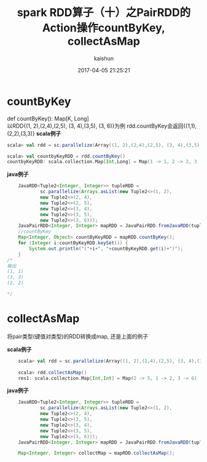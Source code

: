 ﻿---
title: spark RDD算子（十）之PairRDD的Action操作countByKey, collectAsMap
date: 2017-04-05 21:25:21
tags: [spark]
categories: [大数据,spark]
author: kaishun
id: 44
permalink: spark-rdd-10
---

# **countByKey**
def countByKey(): Map[K, Long]  
以RDD{(1, 2),(2,4),(2,5), (3, 4),(3,5), (3, 6)}为例  rdd.countByKey会返回{(1,1),(2,2),(3,3)}
**scala例子**
```scala
scala> val rdd = sc.parallelize(Array((1, 2),(2,4),(2,5), (3, 4),(3,5), (3, 6)))

scala> val countbyKeyRDD = rdd.countByKey()
countbyKeyRDD: scala.collection.Map[Int,Long] = Map(1 -> 1, 2 -> 2, 3 -> 3)
```

**java例子**  
```java
    JavaRDD<Tuple2<Integer, Integer>> tupleRDD =
            sc.parallelize(Arrays.asList(new Tuple2<>(1, 2),
            new Tuple2<>(2, 4),
            new Tuple2<>(2, 5),
            new Tuple2<>(3, 4),
            new Tuple2<>(3, 5),
            new Tuple2<>(3, 6)));
    JavaPairRDD<Integer, Integer> mapRDD = JavaPairRDD.fromJavaRDD(tupleRDD);
    //countByKey
    Map<Integer, Object> countByKeyRDD = mapRDD.countByKey();
    for (Integer i:countByKeyRDD.keySet()) {
        System.out.println("("+i+", "+countByKeyRDD.get(i)+")");
    }
/*
输出  
(1, 1)
(3, 3)
(2, 2)

*/
```

# **collectAsMap**
将pair类型(键值对类型)的RDD转换成map, 还是上面的例子

**scala例子**
```scala
    scala> val rdd = sc.parallelize(Array((1, 2),(2,4),(2,5), (3, 4),(3,5), (3, 6)))
    
    scala> rdd.collectAsMap()
    res1: scala.collection.Map[Int,Int] = Map(2 -> 5, 1 -> 2, 3 -> 6)
```

**java例子**  
```java
    JavaRDD<Tuple2<Integer, Integer>> tupleRDD =
            sc.parallelize(Arrays.asList(new Tuple2<>(1, 2),
            new Tuple2<>(2, 4),
            new Tuple2<>(2, 5),
            new Tuple2<>(3, 4),
            new Tuple2<>(3, 5),
            new Tuple2<>(3, 6)));
    JavaPairRDD<Integer, Integer> mapRDD = JavaPairRDD.fromJavaRDD(tupleRDD);

    Map<Integer, Integer> collectMap = mapRDD.collectAsMap();
```